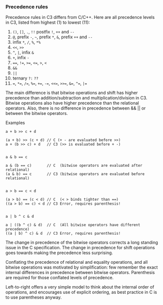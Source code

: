 ### Precedence rules

Precedence rules in C3 differs from C/C++. Here are all precedence levels in C3, listed from highest (1) to lowest (11):

1. `()`, `[]`, `.`, `!!` postfix `!`, `++` and `--` 
2. `@`, prefix `-`, `~`, prefix `*`, `&`, prefix `++` and `--`
3. infix `*`, `/`, `%`, `*%`
4. `<<`, `>>`
5. `^`, `|`, infix `&`
6. `+`, infix `-`
7. `==`, `!=`, `>=`, `<=`, `>`, `<`
8. `&&`
9. `||`
10. ternary `?:` `??`
11. `=`, `*=`, `/=`, `%=`, `+=`, `-=`, `<<=`, `>>=`, `&=`, `^=`, `|=`


The main difference is that bitwise operations and shift has higher precedence than addition/subtraction and multiplication/division in C3. Bitwise operations also have higher precedence than the relational operators. Also, there is no difference in precedence between && || or between the bitwise operators.

Examples

```
a + b >> c + d

(a + b) >> (c + d) // C (+ - are evaluated before >>)
a + (b >> c) + d   // C3 (>> is evaluated before + -)


a & b == c

a & (b == c)       // C  (bitwise operators are evaluated after relational)
(a & b) == c       // C3 (bitwise operators are evaluated before relational)


a > b == c < d

(a > b) == (c < d) // C  (< > binds tighter than ==)
((a > b) == c) < d // C3 Error, requires parenthesis!


a | b ^ c & d

a | ((b ^ c) & d)  // C  (All bitwise operators have different precedence)
((a | b) ^ c) & d  // C3 Error, requires parenthesis!
```

The change in precedence of the bitwise operators corrects a long standing issue in the C specification. The change in precedence for shift operations goes towards making the precedence less surprising.

Conflating the precedence of relational and equality operations, and all bitwise operations was motivated by simplification: few remember the exact internal differences in precedence between bitwise operators. Parenthesis are required for those conflated levels of precedence.

Left-to-right offers a very simple model to think about the internal order of operations, and encourages use of explicit ordering, as best practice in C is to use parentheses anyway.